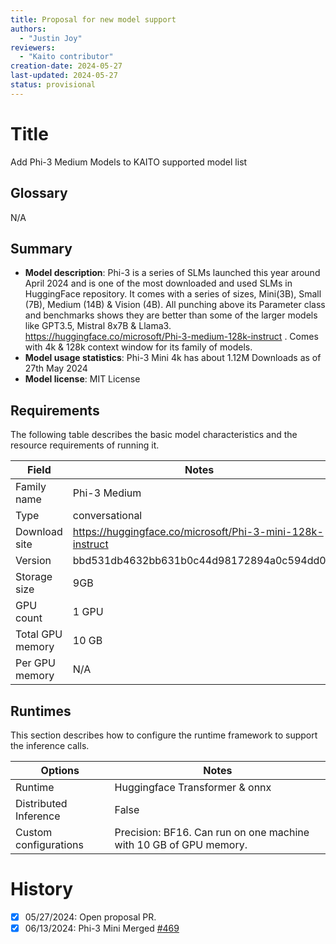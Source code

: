 ```yaml
---
title: Proposal for new model support
authors:
  - "Justin Joy"
reviewers:
  - "Kaito contributor"
creation-date: 2024-05-27
last-updated: 2024-05-27
status: provisional
---
```


# Title
Add Phi-3 Medium Models to KAITO supported model list

## Glossary
N/A

## Summary
- **Model description**: Phi-3 is a series of SLMs launched this year around April 2024 and is one of the most downloaded and used SLMs in HuggingFace repository. It comes with a series of sizes, Mini(3B), Small (7B), Medium (14B) & Vision (4B). All punching above its Parameter class and benchmarks shows they are better than some of the larger models like GPT3.5, Mistral 8x7B & Llama3. https://huggingface.co/microsoft/Phi-3-medium-128k-instruct . Comes with 4k & 128k context window for its family of models.
- **Model usage statistics**: Phi-3 Mini 4k has about 1.12M Downloads as of 27th May 2024
- **Model license**: MIT License


## Requirements

The following table describes the basic model characteristics and the resource requirements of running it.

| Field | Notes|
|----|----|
| Family name| Phi-3 Medium|
| Type| conversational |
| Download site| https://huggingface.co/microsoft/Phi-3-mini-128k-instruct |
| Version| bbd531db4632bb631b0c44d98172894a0c594dd0 |
| Storage size| 9GB |
| GPU count| 1 GPU |
| Total GPU memory| 10 GB |
| Per GPU memory | N/A |


## Runtimes

This section describes how to configure the runtime framework to support the inference calls.

| Options | Notes|
|----|----|
| Runtime | Huggingface Transformer & onnx |
| Distributed Inference| False |
| Custom configurations| Precision: BF16. Can run on one machine with 10 GB of GPU memory.|

# History

- [x] 05/27/2024: Open proposal PR.
- [x] 06/13/2024: Phi-3 Mini Merged [#469](https://github.com/kaito-project/kaito/pull/469)
